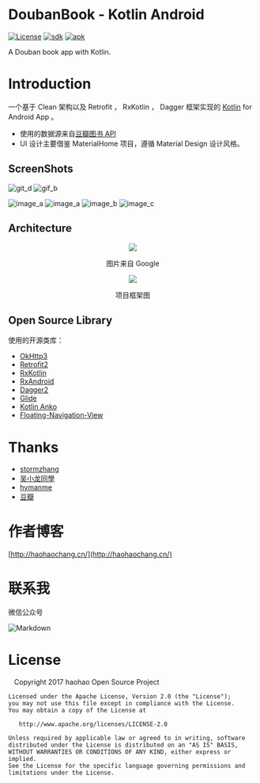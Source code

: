 # DoubanBook - Kotlin Android

[![License](https://img.shields.io/badge/License-Apache%202.0-blue.svg)](https://github.com/githubhaohao/DoubanBook/raw/master/LICENSE.txt)
[![sdk](https://img.shields.io/badge/SDK-21+-red.svg)](https://github.com/githubhaohao/DoubanBook)
[![apk](https://img.shields.io/badge/APK-download-green.svg)](https://github.com/githubhaohao/DoubanBook/raw/master/art/app-debug.apk)

A Douban book app with Kotlin.

# Introduction
一个基于 Clean 架构以及 Retrofit ， RxKotlin ， Dagger 框架实现的 [Kotlin](https://github.com/githubhaohao/JavaToKotlin) for Android App 。
 - 使用的数据源来自[豆瓣图书 API ](https://developers.douban.com/wiki/?title=api_v2)
 - UI 设计主要借鉴 MaterialHome 项目，遵循 Material Design 设计风格。

## ScreenShots
![git_d](https://github.com/githubhaohao/DoubanBook/blob/master/art/gif_d.gif?raw=true)
![gif_b](https://github.com/githubhaohao/DoubanBook/blob/master/art/preview_b.gif?raw=true)

![image_a](https://github.com/githubhaohao/DoubanBook/blob/master/art/device-2017-06-24-110458.png?raw=true)
![image_a](https://github.com/githubhaohao/DoubanBook/blob/master/art/Screenshot_2017-06-30-14-34-24-922_cn.haohao.dbbook.png?raw=true)
![image_b](https://github.com/githubhaohao/DoubanBook/blob/master/art/Screenshot_2017-06-30-14-34-46-129_cn.haohao.dbbook.png?raw=true)
![image_c](https://github.com/githubhaohao/DoubanBook/blob/master/art/Screenshot_2017-06-30-14-35-03-669_cn.haohao.dbbook.png?raw=true)

## Architecture
<p align="center"><img src="https://github.com/googlesamples/android-architecture/wiki/images/mvp-clean.png"/></p>
<p align="center">图片来自 Google</p>

<p align="center"><img src="https://github.com/githubhaohao/DoubanBook/blob/master/art/architecture.png?raw=true"/></p>
<p align="center">项目框架图</p>

## Open Source Library 
使用的开源类库：

- [OkHttp3](https://github.com/square/okhttp)
- [Retrofit2](https://github.com/square/retrofit)
- [RxKotlin](https://github.com/ReactiveX/RxKotlin)
- [RxAndroid](https://github.com/ReactiveX/RxAndroid)
- [Dagger2](https://github.com/square/dagger)
- [Glide](https://github.com/bumptech/glide)
- [Kotlin Anko](https://github.com/Kotlin/anko)
- [Floating-Navigation-View](https://github.com/andremion/Floating-Navigation-View)
# Thanks
- [stormzhang](http://stormzhang.com/)
- [吴小龙同學](https://github.com/WuXiaolong)
- [hymanme](https://github.com/hymanme)
- [豆瓣](https://www.douban.com)

# 作者博客
[http://haohaochang.cn/](http://haohaochang.cn/)
# 联系我
微信公众号

![Markdown](http://i2.kiimg.com/588795/14b96669d7240b3f.jpg)

# License

    Copyright 2017 haohao Open Source Project

    Licensed under the Apache License, Version 2.0 (the "License");
    you may not use this file except in compliance with the License.
    You may obtain a copy of the License at

       http://www.apache.org/licenses/LICENSE-2.0

    Unless required by applicable law or agreed to in writing, software
    distributed under the License is distributed on an "AS IS" BASIS,
    WITHOUT WARRANTIES OR CONDITIONS OF ANY KIND, either express or implied.
    See the License for the specific language governing permissions and
    limitations under the License.
